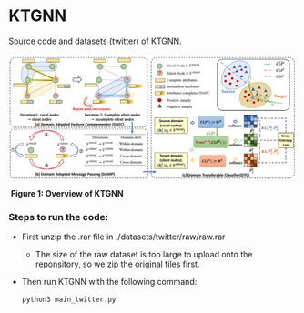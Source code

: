 # KTGNN
Source code and datasets (twitter) of KTGNN.

<img src="model_archtecture.png" style="zoom:75%;" />

​																**Figure 1: Overview of KTGNN**

### Steps to run the code:

* First unzip the .rar file in ./datasets/twitter/raw/raw.rar

  * The size of the raw dataset is too large to upload onto  the reponsitory, so we zip the original files first.
* Then run KTGNN with the following command:

  ```shell
  python3 main_twitter.py
  ```

  
